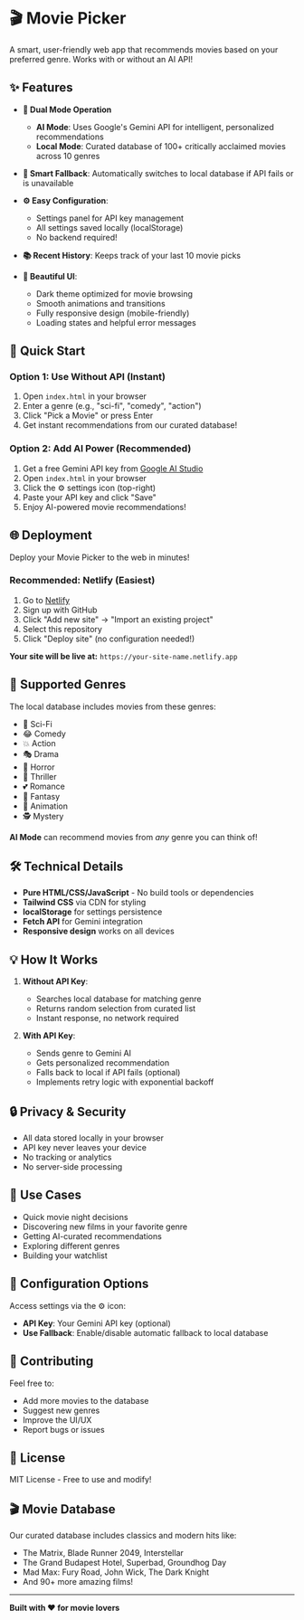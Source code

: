 # 🎬 Movie Picker

A smart, user-friendly web app that recommends movies based on your preferred genre. Works with or without an AI API!

## ✨ Features

- **🤖 Dual Mode Operation**
  - **AI Mode**: Uses Google's Gemini API for intelligent, personalized recommendations
  - **Local Mode**: Curated database of 100+ critically acclaimed movies across 10 genres
  
- **💾 Smart Fallback**: Automatically switches to local database if API fails or is unavailable

- **⚙️ Easy Configuration**: 
  - Settings panel for API key management
  - All settings saved locally (localStorage)
  - No backend required!

- **📚 Recent History**: Keeps track of your last 10 movie picks

- **🎨 Beautiful UI**:
  - Dark theme optimized for movie browsing
  - Smooth animations and transitions
  - Fully responsive design (mobile-friendly)
  - Loading states and helpful error messages

## 🚀 Quick Start

### Option 1: Use Without API (Instant)
1. Open `index.html` in your browser
2. Enter a genre (e.g., "sci-fi", "comedy", "action")
3. Click "Pick a Movie" or press Enter
4. Get instant recommendations from our curated database!

### Option 2: Add AI Power (Recommended)
1. Get a free Gemini API key from [Google AI Studio](https://aistudio.google.com/apikey)
2. Open `index.html` in your browser
3. Click the ⚙️ settings icon (top-right)
4. Paste your API key and click "Save"
5. Enjoy AI-powered movie recommendations!

## 🌐 Deployment

Deploy your Movie Picker to the web in minutes!

### Recommended: Netlify (Easiest)
1. Go to [Netlify](https://www.netlify.com)
2. Sign up with GitHub
3. Click "Add new site" → "Import an existing project"
4. Select this repository
5. Click "Deploy site" (no configuration needed!)

**Your site will be live at:** `https://your-site-name.netlify.app`

## 📖 Supported Genres

The local database includes movies from these genres:
- 🚀 Sci-Fi
- 😂 Comedy
- 💥 Action
- 🎭 Drama
- 👻 Horror
- 🔪 Thriller
- 💕 Romance
- 🧙 Fantasy
- 🎨 Animation
- 🕵️ Mystery

**AI Mode** can recommend movies from *any* genre you can think of!

## 🛠️ Technical Details

- **Pure HTML/CSS/JavaScript** - No build tools or dependencies
- **Tailwind CSS** via CDN for styling
- **localStorage** for settings persistence
- **Fetch API** for Gemini integration
- **Responsive design** works on all devices

## 💡 How It Works

1. **Without API Key**: 
   - Searches local database for matching genre
   - Returns random selection from curated list
   - Instant response, no network required

2. **With API Key**:
   - Sends genre to Gemini AI
   - Gets personalized recommendation
   - Falls back to local if API fails (optional)
   - Implements retry logic with exponential backoff

## 🔒 Privacy & Security

- All data stored locally in your browser
- API key never leaves your device
- No tracking or analytics
- No server-side processing

## 🎯 Use Cases

- Quick movie night decisions
- Discovering new films in your favorite genre
- Getting AI-curated recommendations
- Exploring different genres
- Building your watchlist

## 📝 Configuration Options

Access settings via the ⚙️ icon:
- **API Key**: Your Gemini API key (optional)
- **Use Fallback**: Enable/disable automatic fallback to local database

## 🤝 Contributing

Feel free to:
- Add more movies to the database
- Suggest new genres
- Improve the UI/UX
- Report bugs or issues

## 📄 License

MIT License - Free to use and modify!

## 🎬 Movie Database

Our curated database includes classics and modern hits like:
- The Matrix, Blade Runner 2049, Interstellar
- The Grand Budapest Hotel, Superbad, Groundhog Day
- Mad Max: Fury Road, John Wick, The Dark Knight
- And 90+ more amazing films!

---

**Built with ❤️ for movie lovers**
